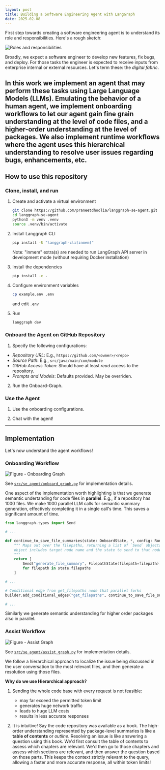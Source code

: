 ```yaml
---
layout: post
title: Building a Software Engineering Agent with LangGraph
date: 2025-02-08
---
```


First step towards creating a software engineering agent is to understand its role and responsibilities. Here's a rough sketch:

![Roles and responsibilities](/media/role-responsilities.excalidraw.png)

Broadly, we expect a software engineer to develop new features, fix bugs, and deploy. For those tasks the engineer is expected to receive inputs from enterprise internal or external resources. Let's term these: the *digital fabric*.

In this work we implement an agent that may perform these tasks using Large Language Models (LLMs). Emulating the behavior of a human agent, we implement onboarding workflows to let our agent gain fine grain understanding at the level of code files, and a higher-order understanding at the level of packages. We also implement runtime workflows where the agent uses this hierarchical understanding to resolve user issues regarding bugs, enhancements, etc.
---
## How to use this repository

### Clone, install, and run

1.  Create and activate a virtual environment
    ```bash
    git clone https://github.com/praneetdhoolia/langgraph-se-agent.git
    cd langgraph-se-agent
    python3 -m venv .venv
    source .venv/bin/activate
    ```

2.  Install Langgraph CLI
    ```bash
    pip install -U "langgraph-cli[inmem]"
    ```
    Note: "inmem" extra(s) are needed to run LangGraph API server in development mode (without requiring Docker installation)

3.  Install the dependencies
    ```bash
    pip install -e .
    ```

4.  Configure environment variables
    ```bash
    cp example.env .env
    ```
    and edit `.env`

5. Run
    ```bash
    langgraph dev
    ```

### Onboard the Agent on GitHub Repository

1. Specify the following configurations:
- *Repository URL*: E.g., `https://github.com/<owner>/<repo>`
- *Source Path*: E.g., `src/java/main/com/module`
- *GitHub Access Token*: Should have at least *read* access to the repository.
- *Prompts and Models*: Defaults provided. May be overriden.

2. Run the Onboard-Graph.

### Use the Agent

1. Use the onboarding configurations.

2. Chat with the agent!
---
## Implementation

Let's now understand the agent workflows!

### Onboarding Workflow

![Figure - Onboarding Graph](/media/onboard-graph.excalidraw.png)

See [`src/se_agent/onboard_graph.py`](https://github.com/praneetdhoolia/langgraph-se-agent/blob/main/src/se_agent/onboard_graph.py) for implementation details.

One aspect of the implementation worth highlighting is that we generate semantic undertanding for code files in **parallel**. E.g., if a repository has 1000 files. We make 1000 parallel LLM calls for semantic summary generation, effectively completing it in a single call's time. This saves a significant amount of time.

```python
from langgraph.types import Send

# ...

def continue_to_save_file_summaries(state: OnboardState, *, config: RunnableConfig):
    """ Maps out over the filepaths, returning a list of `Send` objects. Each `Send`
    object includes target node name and the state to send to that node.
    """
    return [
        Send("generate_file_summary", FilepathState(filepath=filepath))
        for filepath in state.filepaths
    ]

# ...

# Conditional edge from get_filepaths node that parallel forks
builder.add_conditional_edges("get_filepaths", continue_to_save_file_summaries, ["generate_file_summary"])

# ...
```

Similarly we generate semantic understanding for higher order packages also in parallel.

### Assist Workflow

![Figure - Assist Graph](/media/assist-graph.excalidraw.png)

See [`src/se_agent/assist_graph.py`](https://github.com/praneetdhoolia/langgraph-se-agent/blob/main/src/se_agent/assist_graph.py) for implementation details.

We follow a hierarchical approach to localize the issue being discussed in the user conversation to the most relevant files, and then generate a resolution using those files.

**Why do we use Hierarchical approach?**
1. Sending the whole code base with every request is not feasible:
    - may far exceed the permitted token limit
    - generates huge network traffic
    - leads to huge LLM costs
    - results in less accurate responses

2. It is intuitive! Say the code repository was available as a book. The high-order understanding represented by package-level summaries is like a **table of contents** or *outline*. Resolving an issue is like answering a question using this book. We'd first consult the table of contents to assess which chapters are relevant. We'd then go to those chapters and assess which sections are relevant, and then answer the question based on those parts. This keeps the context strictly relevant to the query, allowing a faster and more accurate response, all within token limits!